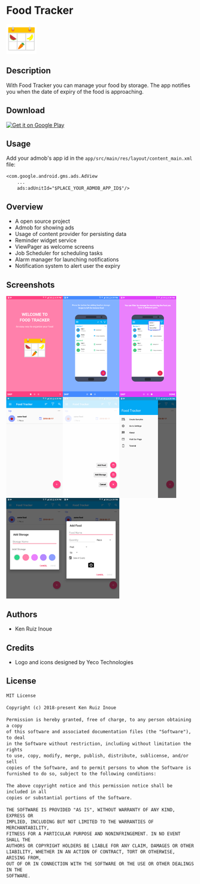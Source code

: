 # Food Tracker
<img alt="Logo" src="images/logo.png" width="80" />

Description
---
With Food Tracker you can manage your food by storage. The app notifies you when the date of expiry of the food is approaching. 

Download
---
<a href="https://play.google.com/store/apps/details?id=com.apps.yecotec.fridgetracker">
<img alt="Get it on Google Play" src="https://play.google.com/intl/en_us/badges/images/apps/en-play-badge.png" height="50px"/></a>

Usage
---
Add your admob's app id in the `app/src/main/res/layout/content_main.xml` file:

    <com.google.android.gms.ads.AdView
        ...
        ads:adUnitId="$PLACE_YOUR_ADMOB_APP_ID$"/>

Overview
---
- A open source project
- Admob for showing ads
- Usage of content provider for persisting data
- Reminder widget service
- ViewPager as welcome screens
- Job Scheduler for scheduling tasks
- Alarm manager for launching notifications
- Notification system to alert user the expiry

Screenshots
---
<div style="display:flex;">
<img alt="App image" src="images/screenshot1.png" width="30%">
<img alt="App image" src="images/screenshot2.png" width="30%">
<img alt="App image" src="images/screenshot3.png" width="30%">
</div>

<div style="display:flex;">
<img alt="App image" src="images/screenshot4.png" width="30%">
<img alt="App image" src="images/screenshot5.png" width="30%">
<img alt="App image" src="images/screenshot6.png" width="30%">
</div>

<div style="display:flex;">
<img alt="App image" src="images/screenshot7.png" width="30%">
<img alt="App image" src="images/screenshot8.png" width="30%">
</div>

Authors
---
- Ken Ruiz Inoue

Credits
---
- Logo and icons designed by Yeco Technologies

License
-------
    MIT License

    Copyright (c) 2018-present Ken Ruiz Inoue

    Permission is hereby granted, free of charge, to any person obtaining a copy
    of this software and associated documentation files (the "Software"), to deal
    in the Software without restriction, including without limitation the rights
    to use, copy, modify, merge, publish, distribute, sublicense, and/or sell
    copies of the Software, and to permit persons to whom the Software is
    furnished to do so, subject to the following conditions:

    The above copyright notice and this permission notice shall be included in all
    copies or substantial portions of the Software.

    THE SOFTWARE IS PROVIDED "AS IS", WITHOUT WARRANTY OF ANY KIND, EXPRESS OR
    IMPLIED, INCLUDING BUT NOT LIMITED TO THE WARRANTIES OF MERCHANTABILITY,
    FITNESS FOR A PARTICULAR PURPOSE AND NONINFRINGEMENT. IN NO EVENT SHALL THE
    AUTHORS OR COPYRIGHT HOLDERS BE LIABLE FOR ANY CLAIM, DAMAGES OR OTHER
    LIABILITY, WHETHER IN AN ACTION OF CONTRACT, TORT OR OTHERWISE, ARISING FROM,
    OUT OF OR IN CONNECTION WITH THE SOFTWARE OR THE USE OR OTHER DEALINGS IN THE
    SOFTWARE.
